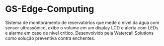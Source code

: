 # GS-Edge-Computing
Sistema de monitoramento de reservatórios que mede o nível da água com sensor ultrassônico, exibe o volume em um display LCD e alerta com LEDs e alarme em caso de nível crítico. Desenvolvido pela Watercall Solutions como solução preventiva contra enchentes.

